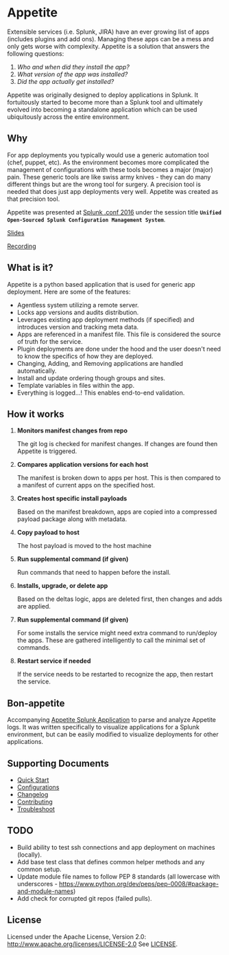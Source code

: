 # Appetite
Extensible services (i.e. Splunk, JIRA) have an ever growing list of apps (includes plugins and add ons).  Managing these apps can be a mess and only gets worse with complexity.  Appetite is a solution that answers the following questions:

1. _Who and when did they install the app?_
1. _What version of the app was installed?_
1. _Did the app actually get installed?_

Appetite was originally designed to deploy applications in Splunk.  It fortuitously started to become more than a Splunk tool and ultimately evolved into becoming a standalone application which can be used ubiquitously across the entire environment.

## Why

For app deployments you typically would use a generic automation tool (chef, puppet, etc).  As the environment becomes more complicated the management of configurations with these tools becomes a major (major) pain.  These generic tools are like swiss army knives - they can do many different things but are the wrong tool for surgery.  A precision tool is needed that does just app deployments very well.  Appetite was created as that precision tool.

Appetite was presented at [Splunk .conf 2016](https://conf.splunk.com/sessions/2016-sessions.html) under the session title **`Unified Open-Sourced Splunk Configuration Management System`**.

[Slides](https://conf.splunk.com/files/2016/slides/unified-open-sourced-splunk-configuration-management-system.pdf)

[Recording](https://conf.splunk.com/files/2016/recordings/unified-open-sourced-splunk-configuration-management-system.mp4)

## What is it?
Appetite is a python based application that is used for generic app deployment.  Here are some of the features:

* Agentless system utilizing a remote server.
* Locks app versions and audits distribution.
* Leverages existing app deployment methods (if specified) and introduces version and tracking meta data.
* Apps are referenced in a manifest file. This file is considered the source of truth for the service.
* Plugin deployments are done under the hood and the user doesn't need to know the specifics of how they are deployed.
* Changing, Adding, and Removing applications are handled automatically.
* Install and update ordering though groups and sites.
* Template variables in files within the app.
* Everything is logged...! This enables end-to-end validation.



## How it works
1. **Monitors manifest changes from repo**

    The git log is checked for manifest changes.  If changes are found then
    Appetite is triggered.

1. **Compares application versions for each host**

    The manifest is broken down to apps per host.  This is then compared to a manifest of current apps on the specified host.

1. **Creates host specific install payloads**

    Based on the manifest breakdown, apps are copied into a compressed payload package along with metadata.

1. **Copy payload to host**

    The host payload is moved to the host machine

1. **Run supplemental command (if given)**

    Run commands that need to happen before the install.

1. **Installs, upgrade, or delete app**

    Based on the deltas logic, apps are deleted first, then changes and adds are applied.

1. **Run supplemental command (if given)**

    For some installs the service might need extra command to run/deploy the apps.
    These are gathered intelligently to call the minimal set of commands.

1. **Restart service if needed**

    If the service needs to be restarted to recognize the app, then restart the service.

## Bon-appetite

Accompanying [Appetite Splunk Application](./splunk/) to parse and analyze Appetite logs.  It was written specifically to visualize applications for a Splunk environment, but can be easily modified to visualize deployments for other applications.

## Supporting Documents

* [Quick Start](./docs/quickstart.md)
* [Configurations](./docs/configurations.md)
* [Changelog](./docs/CHANGELOG.md)
* [Contributing](./docs/contributing.md)
* [Troubleshoot](./docs/troubleshoot.md)

## TODO

* Build ability to test ssh connections and app deployment on machines (locally).
* Add base test class that defines common helper methods and any common setup.
* Update module file names to follow PEP 8 standards (all lowercase with underscores - https://www.python.org/dev/peps/pep-0008/#package-and-module-names)
* Add check for corrupted git repos (failed pulls).

## License

Licensed under the Apache License, Version 2.0: http://www.apache.org/licenses/LICENSE-2.0
See [LICENSE](./LICENSE).

